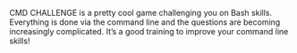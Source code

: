CMD CHALLENGE is a pretty cool game challenging you on Bash skills. 
Everything is done via the command line and the questions are becoming increasingly complicated. 
It’s a good training to improve your command line skills!
